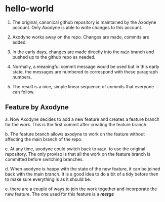 # hello-world

1. The original, canonical github repository is maintained by the Axodyne account. Only Axodyne is able to write changes to this account.

2. Axodyne works away on the repo. Changes are made, commits are added.

3. In the early days, changes are made directly into the ```main``` branch and pushed up to the github repo as needed.

4. Normally, a meaningful commit message would be used but in this early state, the messages are numbered to correspond with these paragraph numbers.

5. The result is a nice, simple linear sequence of commits that everyone can follow.

## Feature by Axodyne

a. Now Axodyne decides to add a new feature and creates a feature branch for the work. This is the first commit after creating the feature branch.

b. The feature branch allows axodyne to work on the feature without affecting the main branch of the repo.

c. At any time, axodyne could switch back to ```main```. to use the original repository. The only proviso is that all the work on the feature branch is committed before switching branches.

d. When axodyne is happy with the state of the new feature, it can be joined back with the main branch. It is a good idea to do a bit of a tidy before then to make sure everything is as it should be.

e. there are a couple of ways to join the work together and incorporate the new feature. The one used for this feature is a ***merge***

